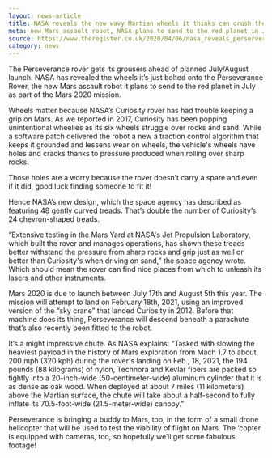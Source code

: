 ```yaml
---
layout: news-article
title: NASA reveals the new wavy Martian wheels it thinks can crush the red planet
meta: new Mars assault robot, NASA plans to send to the red planet in July as part of the Mars 2020 mission, gets new wheels
source: https://www.theregister.co.uk/2020/04/06/nasa_reveals_perserverance_rover_grouser_wheel_design/
category: news
---
```


The Perseverance rover gets its grousers ahead of planned July/August launch.
NASA has revealed the wheels it’s just bolted onto the Perseverance Rover, the new Mars assault robot it plans to send to the red planet in July as part of the Mars 2020 mission.

Wheels matter because NASA’s Curiosity rover has had trouble keeping a grip on Mars. As we reported in 2017, Curiosity has been popping unintentional wheelies as its six wheels struggle over rocks and sand. While a software patch delivered the robot a new a traction control algorithm that keeps it grounded and lessens wear on wheels, the vehicle's wheels have holes and cracks thanks to pressure produced when rolling over sharp rocks.

Those holes are a worry because the rover doesn’t carry a spare and even if it did, good luck finding someone to fit it!

Hence NASA’s new design, which the space agency has described as featuring 48 gently curved treads. That’s double the number of Curiosity’s 24 chevron-shaped treads.

“Extensive testing in the Mars Yard at NASA's Jet Propulsion Laboratory, which built the rover and manages operations, has shown these treads better withstand the pressure from sharp rocks and grip just as well or better than Curiosity's when driving on sand,” the space agency wrote. Which should mean the rover can find nice places from which to unleash its lasers and other instruments.

Mars 2020 is due to launch between July 17th and August 5th this year. The mission will attempt to land on February 18th, 2021, using an improved version of the “sky crane” that landed Curiosity in 2012. Before that machine does its thing, Perseverance will descend beneath a parachute that’s also recently been fitted to the robot.

It’s a might impressive chute. As NASA explains: “Tasked with slowing the heaviest payload in the history of Mars exploration from Mach 1.7 to about 200 mph (320 kph) during the rover's landing on Feb., 18, 2021, the 194 pounds (88 kilograms) of nylon, Technora and Kevlar fibers are packed so tightly into a 20-inch-wide (50-centimeter-wide) aluminum cylinder that it is as dense as oak wood. When deployed at about 7 miles (11 kilometers) above the Martian surface, the chute will take about a half-second to fully inflate its 70.5-foot-wide (21.5-meter-wide) canopy.”

Perseverance is bringing a buddy to Mars, too, in the form of a small drone helicopter that will be used to test the viability of flight on Mars. The ‘copter is equipped with cameras, too, so hopefully we’ll get some fabulous footage!
